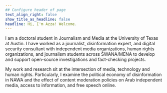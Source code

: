 ```yaml
---
## Configure header of page
text_align_right: false
show_title_as_headline: false
headline: Hi, I'm Azza! Welcome. 
---
```


<!-- this is a subheadline -->
I am a doctoral student in Journalism and Media at the University of Texas at Austin. I have worked as a journalist, disinformation expert, and digital security consultant with independent media organizations, human rights organizations, and journalism students across SWANA/MENA to develop and support open-source investigations and fact-checking projects.

My work and research sit at the intersection of media, technology and human rights. Particularly, I examine the political economy of disinformation in NAWA and the effect of content moderation policies on Arab independent media, access to information, and free speech online.